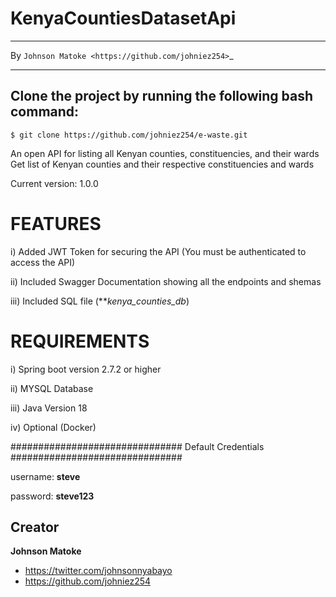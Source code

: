 # KenyaCountiesDatasetApi

*****************************************************
By `Johnson Matoke <https://github.com/johniez254>`_
*****************************************************

## Clone the project by running the following bash command:

``` 
$ git clone https://github.com/johniez254/e-waste.git
```

An open API for listing all Kenyan counties, constituencies, and their wards
Get list of Kenyan counties and their respective constituencies and wards

Current version: 1.0.0

# FEATURES

i) Added JWT Token for securing the API (You must be authenticated to access the API)

ii) Included Swagger Documentation showing all the endpoints and shemas

iii) Included SQL file (***kenya_counties_db*)

# REQUIREMENTS

i)	Spring boot version 2.7.2 or higher

ii) MYSQL Database

iii) Java Version 18

iv) Optional (Docker)




###############################
Default Credentials
###############################

username: **steve**

password: **steve123**



## Creator

**Johnson Matoke**

* <https://twitter.com/johnsonnyabayo>
* <https://github.com/johniez254>
